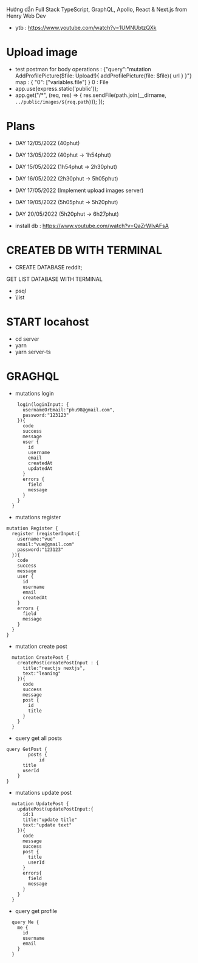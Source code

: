 Hướng dẫn Full Stack TypeScript, GraphQL, Apollo, React & Next.js from Henry Web Dev

- ytb : <https://www.youtube.com/watch?v=1UMNUbtzQXk>

# Upload image

- test postman for body
  operations : {"query":"mutation AddProfilePicture($file: Upload!){ addProfilePicture(file: $file){ url } }"}
  map : { "0": ["variables.file"] }
  0 : File
- app.use(express.static('public'));
- app.get("/\*", (req, res) => {
  res.sendFile(path.join(\_\_dirname, `../public/images/${req.path}`));
  });

# Plans

- DAY 12/05/2022 (40phut)
- DAY 13/05/2022 (40phut -> 1h54phut)
- DAY 15/05/2022 (1h54phut -> 2h30phut)
- DAY 16/05/2022 (2h30phut -> 5h05phut)
- DAY 17/05/2022 (Implement upload images server)
- DAY 19/05/2022 (5h05phut -> 5h20phut)
- DAY 20/05/2022 (5h20phut -> 6h27phut)

- install db : <https://www.youtube.com/watch?v=QaZrWIvAFsA>

# CREATEB DB WITH TERMINAL

- CREATE DATABASE reddit;

GET LIST DATABASE WITH TERMINAL

- psql
- \list

# START locahost

- cd server
- yarn
- yarn server-ts

# GRAGHQL

- mutations login

```mutation Login {
    login(loginInput: {
      usernameOrEmail:"phu98@gmail.com",
      password:"123123"
    }){
      code
      success
      message
      user {
        id
        username
        email
        createdAt
        updatedAt
      }
      errors {
        field
        message
      }
    }
  }
```

- mutations register

```
mutation Register {
  register (registerInput:{
    username:"vue"
    email:"vue@gmail.com"
    password:"123123"
  }){
    code
    success
    message
    user {
      id
      username
      email
      createdAt
    }
    errors {
      field
      message
    }
  }
}
```

- mutation create post

```
  mutation CreatePost {
    createPost(createPostInput : {
      title:"reactjs nextjs",
      text:"leaning"
    }){
      code
      success
      message
      post {
        id
        title
      }
    }
  }
```

- query get all posts

```
query GetPost {
		posts {
			id
      title
      userId
    }
}
```

- mutations update post

```
  mutation UpdatePost {
    updatePost(updatePostInput:{
      id:1
      title:"update title"
      text:"update text"
    }){
      code
      message
      success
      post {
        title
        userId
      }
      errors{
        field
        message
      }
    }
  }
```

- query get profile

```
  query Me {
    me {
      id
      username
      email
    }
  }
```
